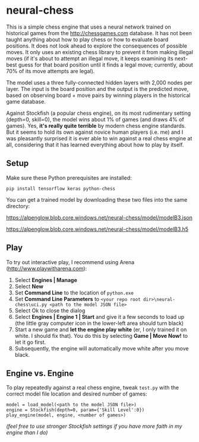 # neural-chess

This is a simple chess engine that uses a neural network trained on historical games from the http://chessgames.com database.
It has not been taught anything about how to play chess or how to evaluate board positions. It does not look ahead to explore the consequences of possible moves. It only uses an existing chess library to prevent it from making illegal moves
(if it's about to attempt an illegal move, it keeps examining its next-best guess for that board position until it finds a legal move;
currently, about 70% of its move attempts are legal).

The model uses a three fully-connected hidden layers with 2,000 nodes per layer. The input is the board position and the output
is the predicted move, based on observing board + move pairs by winning players in the historical game database.

Against Stockfish (a popular chess engine), on its most rudimentary setting (depth=0, skill=0), the model wins about
1% of games (and draws 4% of games). Yes, **it's really quite terrible** by modern chess engine standards. But it seems to hold its own
against novice human players (i.e. me) and I was pleasantly surprised it is ever able to win against a real chess engine at all, considering
that it has learned everything about how to play by itself.

## Setup

Make sure these Python prerequisites are installed:

`pip install tensorflow keras python-chess`

You can get a trained model by downloading these two files into the same directory:

https://alpenglow.blob.core.windows.net/neural-chess/model/modelB3.json

https://alpenglow.blob.core.windows.net/neural-chess/model/modelB3.h5

## Play

To try out interactive play, I recommend using Arena (http://www.playwitharena.com):

1. Select **Engines | Manage**
2. Select **New**
3. Set **Command Line** to the location of `python.exe`
4. Set **Command Line Parameters** to `<your repo root dir>\neural-chess\uci.py <path to the model JSON file>`
5. Select Ok to close the dialog
6. Select **Engines | Engine 1 | Start** and give it a few seconds to load up (the little gray computer icon in the lower-left area should turn black)
7. Start a new game and **let the engine play white** (er, I only trained it on white. I should fix that). You do this by selecting **Game | Move Now!** to let it go first.
8. Subsequently, the engine will automatically move white after you move black.

## Engine vs. Engine

To play repeatedly against a real chess engine, tweak `test.py` with the correct model file location and desired number of games:

```
model = load_model(<path to the model JSON file>)
engine = Stockfish(depth=0, param={'Skill Level':0})
play_engine(model, engine, <number of games>)
```

*(feel free to use stronger Stockfish settings if you have more faith in my engine than I do)*
